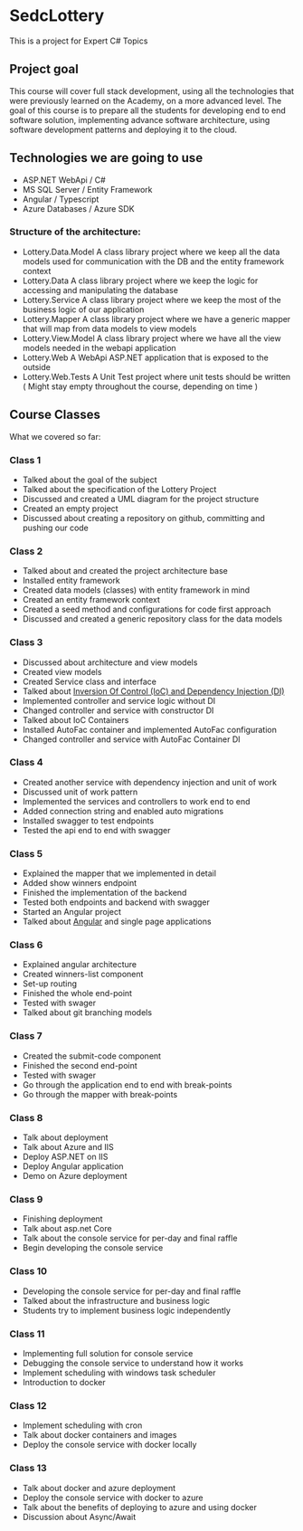 # SedcLottery

This is a project for Expert C# Topics

## Project goal

This course will cover full stack development, using all the technologies that were previously learned on the Academy, on a more advanced level. The goal of this course is to prepare all the students for developing end to end software solution, implementing advance software architecture, using software development patterns and deploying it to the cloud.

## Technologies we are going to use

* ASP.NET WebApi / C#
* MS SQL Server / Entity Framework
* Angular / Typescript
* Azure  Databases / Azure SDK

### Structure of the architecture:

* Lottery.Data.Model
A class library project where we keep all the data models used for communication with the DB and the entity framework context
* Lottery.Data
A class library project where we keep the logic for accessing and manipulating the database
* Lottery.Service
A class library project where we keep the most of the business logic of our application
* Lottery.Mapper
A class library project where we have a generic mapper that will map from data models to view models
* Lottery.View.Model
A class library project where we have all the view models needed in the webapi application
* Lottery.Web
A WebApi ASP.NET application that is exposed to the outside
* Lottery.Web.Tests
A Unit Test project where unit tests should be written ( Might stay empty throughout the course, depending on time )

## Course Classes

What we covered so far:

### Class 1

* Talked about the goal of the subject
* Talked about the specification of the Lottery Project
* Discussed and created a UML diagram for the project structure
* Created an empty project
* Discussed about creating a repository on github, committing and pushing our code

### Class 2

* Talked about and created the project architecture base
* Installed entity framework
* Created data models (classes) with entity framework in mind
* Created an entity framework context
* Created a seed method and configurations for code first approach
* Discussed and created a generic repository class for the data models

### Class 3
* Discussed about architecture and view models
* Created view models
* Created Service class and interface
* Talked about [Inversion Of Control (IoC) and Dependency Injection (DI)](https://github.com/rpanchevski/SedcLottery/blob/master/DependencyInjection.md "Explanation document for Dependency Injection and Inversion of Control")
* Implemented controller and service logic without DI
* Changed controller and service with constructor DI
* Talked about IoC Containers
* Installed AutoFac container and implemented AutoFac configuration
* Changed controller and service with AutoFac Container DI

### Class 4
* Created another service with dependency injection and unit of work
* Discussed unit of work pattern
* Implemented the services and controllers to work end to end
* Added connection string and enabled auto migrations
* Installed swagger to test endpoints
* Tested the api end to end with swagger

### Class 5
* Explained the mapper that we implemented in detail
* Added show winners endpoint
* Finished the implementation of the backend
* Tested both endpoints and backend with swagger
* Started an Angular project
* Talked about [Angular](https://github.com/rpanchevski/SedcLottery/blob/master/Angular.md "Explanation about Angular architecture") and single page applications

### Class 6
* Explained angular architecture
* Created winners-list component
* Set-up routing
* Finished the whole end-point
* Tested with swager
* Talked about git branching models

### Class 7
* Created the submit-code component
* Finished the second end-point
* Tested with swager
* Go through the application end to end with break-points
* Go through the mapper with break-points

### Class 8
* Talk about deployment
* Talk about Azure and IIS
* Deploy ASP.NET on IIS
* Deploy Angular application
* Demo on Azure deployment

### Class 9
* Finishing deployment
* Talk about asp.net Core
* Talk about the console service for per-day and final raffle
* Begin developing the console service

### Class 10
* Developing the console service for per-day and final raffle
* Talked about the infrastructure and business logic
* Students try to implement business logic independently

### Class 11
* Implementing full solution for console service
* Debugging the console service to understand how it works
* Implement scheduling with windows task scheduler
* Introduction to docker

### Class 12
* Implement scheduling with cron
* Talk about docker containers and images
* Deploy the console service with docker locally

### Class 13
* Talk about docker and azure deployment
* Deploy the console service with docker to azure
* Talk about the benefits of deploying to azure and using docker
* Discussion about Async/Await